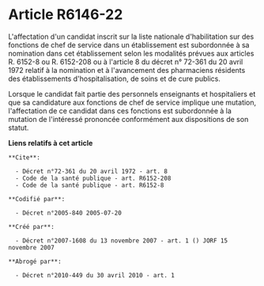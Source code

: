 # Article R6146-22

L'affectation d'un candidat inscrit sur la liste nationale d'habilitation sur des fonctions de chef de service dans un
établissement est subordonnée à sa nomination dans cet établissement selon les modalités prévues aux articles R. 6152-8 ou R.
6152-208 ou à l'article 8 du décret n° 72-361 du 20 avril 1972 relatif à la nomination et à l'avancement des pharmaciens
résidents des établissements d'hospitalisation, de soins et de cure publics.

Lorsque le candidat fait partie des personnels enseignants et hospitaliers et que sa candidature aux fonctions de chef de
service implique une mutation, l'affectation de ce candidat dans ces fonctions est subordonnée à la mutation de l'intéressé
prononcée conformément aux dispositions de son statut.

**Liens relatifs à cet article**

	**Cite**:

	  - Décret n°72-361 du 20 avril 1972 - art. 8
	  - Code de la santé publique - art. R6152-208
	  - Code de la santé publique - art. R6152-8

	**Codifié par**:

	  - Décret n°2005-840 2005-07-20

	**Créé par**:

	  - Décret n°2007-1608 du 13 novembre 2007 - art. 1 () JORF 15 novembre 2007

	**Abrogé par**:

	  - Décret n°2010-449 du 30 avril 2010 - art. 1

